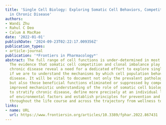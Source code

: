 ```yaml
---
title: 'Single Cell Biology: Exploring Somatic Cell Behaviors, Competition and Selection
  in Chronic Disease'
authors:
- Wandi Zhu
- Rahul C Deo
- Calum A MacRae
date: '2022-01-01'
publishDate: '2024-09-23T02:22:17.009356Z'
publication_types:
- article-journal
publication: '*Frontiers in Pharmacology*'
abstract: The full range of cell functions is under-determined in most human diseases.
  The evidence that somatic cell competition and clonal imbalance play a role in non-neoplastic
  chronic disease reveal a need for a dedicated effort to explore single cell function
  if we are to understand the mechanisms by which cell population behaviors influence
  disease. It will be vital to document not only the prevalent pathologic behaviors
  but also those beneficial functions eliminated or suppressed by competition. An
  improved mechanistic understanding of the role of somatic cell biology will help
  to stratify chronic disease, define more precisely at an individual level the role
  of environmental factors and establish principles for prevention and potential intervention
  throughout the life course and across the trajectory from wellness to disease.
links:
- name: URL
  url: https://www.frontiersin.org/articles/10.3389/fphar.2022.867431
---
```

